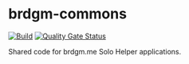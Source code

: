 #  brdgm-commons

[![Build](https://github.com/brdgm/brdgm-commons/actions/workflows/build.yml/badge.svg?branch=develop)](https://github.com/brdgm/brdgm-commons/actions?query=workflow%3ABuild+branch%3Adevelop)
[![Quality Gate Status](https://sonarcloud.io/api/project_badges/measure?project=brdgm_brdgm-commons&metric=alert_status)](https://sonarcloud.io/summary/new_code?id=brdgm_brdgm-commons)

Shared code for brdgm.me Solo Helper applications.
